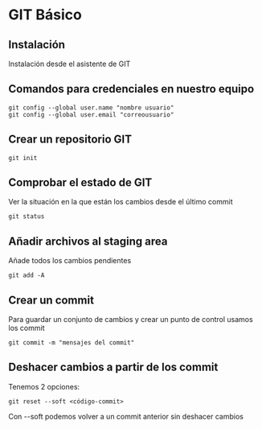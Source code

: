 # GIT Básico

## Instalación

Instalación desde el asistente de GIT

## Comandos para credenciales en nuestro equipo

```
git config --global user.name "nombre usuario"
git config --global user.email "correousuario"
```

## Crear un repositorio GIT

```
git init
```

## Comprobar el estado de GIT

Ver la situación en la que están los cambios desde el último commit

```
git status
```

## Añadir archivos al staging area

Añade todos los cambios pendientes

```
git add -A
```

## Crear un commit 

Para guardar un conjunto de cambios y crear un punto de control usamos los commit

```
git commit -m "mensajes del commit"
```

## Deshacer cambios a partir de los commit

Tenemos 2 opciones:

```
git reset --soft <código-commit>
```

Con --soft podemos volver a un commit anterior sin deshacer cambios